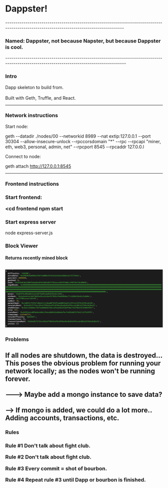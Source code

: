 <h1>Dappster!</h1>
-----------------------------------------------------------------------------------------------------------------------------------------
<h3>Named: Dappster, not because Napster, but because Dappster is cool.</h3>
------------------------------------------------------------------------------------------------------------------------------------------
<h3>Intro</h3>
Dapp skeleton to build from. <br></br>
Built with Geth, Truffle, and React.

------------------------------------------------------------------------------------------------------------------------------------------

<h3>Network instructions </h3>
Start node: 

geth --datadir ./nodes/00 --networkid 8989 --nat extip:127.0.0.1 --port 30304 --allow-insecure-unlock --rpccorsdomain "*" --rpc --rpcapi "miner, eth, web3, personal, admin, net" --rpcport 8545 --rpcaddr 127.0.0.l

Connect to node: 

geth attach http://127.0.0.1:8545

-------------------------------------------------------------------------------------------------------------------------------------------
<h3> Frontend instructions <h3>
Start frontend:

<cd frontend
npm start

<h3> Start express server </h3>

node express-server.js

<h3> Block Viewer </h3>
<h4> Returns recently mined block </h4>

![Screenshot](https://github.com/rottaj/Dappster/blob/master/block_sc.png?raw=true)
-------------------------------------------------------------------------------------------------------------------------------------------
<h3> Problems </h3>

If all nodes are shutdown, the data is destroyed... This poses the obvious problem for running your network locally; as the nodes won't be running forever.
<br></br>
---> Maybe add a mongo instance to save data? <br></br>
    --> If mongo is added, we could do a lot more.. Adding accounts, transactions, etc.
-------------------------------------------------------------------------------------------------------------------------------------------
<h3>Rules <h3>
<p>
Rule #1 Don't talk about fight club.

Rule #2 Don't talk about fight club.

Rule #3 Every commit = shot of bourbon.

Rule #4 Repeat rule #3 until Dapp or bourbon is finished.
</p>


